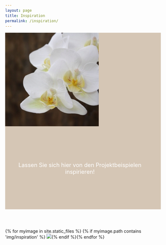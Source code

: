 ```yaml
---
layout: page
title: Inspiration
permalink: /inspiration/
---
```

<link rel="stylesheet" href="/css/simplegrid.css">
<div class="grid" style="background: rgb(174, 143, 111);background: rgba(174, 143, 111, .5);">
<div class="col-1-12">
</div>
    <div class="col-4-12">
       <div class="content">
	   <img src="/img/bluete.jpg">
	   </div>
	   </div>
	   <div class="col-7-12">
       <div class="content" style="color:white;text-align:center;padding:22% 0;font-size: 130%;padding-right:20px">
	   Lassen Sie sich hier von den Projektbeispielen inspirieren!
	   </div>
	   </div>
</div>


<br><br>
	   
{% for myimage in site.static_files %}
{% if myimage.path contains 'img/inspiration' %}
<img src="{{myimage.path}}">{% endif %}{% endfor %}